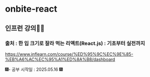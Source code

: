 # onbite-react
## 인프런 강의🏃‍♀️
### 출처 : 한 입 크기로 잘라 먹는 리액트(React.js) : 기초부터 실전까지
https://www.inflearn.com/course/%ED%95%9C%EC%9E%85-%EB%A6%AC%EC%95%A1%ED%8A%B8/dashboard

🎆- 공부 시작일 : 2025.05.16 🎆

